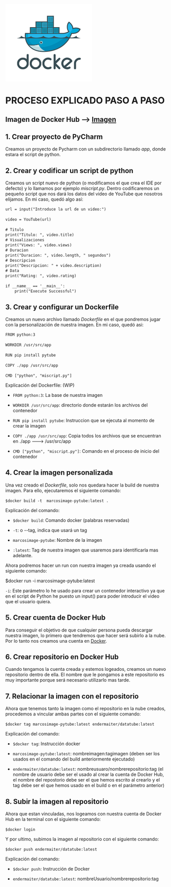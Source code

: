 ![img1](https://raw.githubusercontent.com/docker-library/docs/c350af05d3fac7b5c3f6327ac82fe4d990d8729c/docker/logo.png)

# PROCESO EXPLICADO PASO A PASO

Imagen de Docker Hub --> [Imagen](https://hub.docker.com/repository/docker/endermaiter/datatube/general)
-------------------------------

## 1. Crear proyecto de PyCharm

   Creamos un proyecto de Pycharm con un subdirectorio llamado *app*, donde estara el script de python.

## 2. Crear y codificar un script de python

   Creamos un script nuevo de python (o modificamos el que crea el IDE por defecto) y lo llamamos por ejemplo *miscript.py*. Dentro codificaremos un pequeño script que nos dará los datos del video de YouTube que nosotros elijamos. En mi caso, quedó algo así:

```
url = input("Introduce la url de un video:")

video = YouTube(url)

# Titulo
print("Titulo: ", video.title)
# Visualizaciones
print("Views: ", video.views)
# Duracion
print("Duracion: ", video.length, " segundos")
# Descripcion
print("Descripcion: " + video.description)
# Data
print("Rating: ", video.rating)

if __name__ == '__main__':
    print("Execute Successful")
```

## 3. Crear y configurar un Dockerfile

Creamos un nuevo archivo llamado *Dockerfile* en el que pondremos jugar con la personalización de nuestra imagen. En mi caso, quedó asi:

```
FROM python:3

WORKDIR /usr/src/app

RUN pip install pytube

COPY ./app /usr/src/app

CMD ["python", "miscript.py"]
```
Explicación del Dockerfile: (WIP)

* ``FROM python:3``: La base de nuestra imagen

* ``WORKDIR /usr/src/app``: directorio donde estarán los archivos del contenedor

* ``RUN pip install pytube``: Instruccion que se ejecuta al momento de crear la imagen

* ``COPY ./app /usr/src/app``: Copia todos los archivos que se encuentran en ./app ---> /usr/src/app

* ``CMD ["python", "miscript.py"]``: Comando en el proceso de inicio del contenedor


## 4. Crear la imagen personalizada

  Una vez creado el *Dockerfile*, solo nos quedara hacer la build de nuestra imagen. Para ello, ejecutaremos el siguiente comando:

   ``$docker build -t  marcosimage-pytube:latest .``

Explicación del comando:

* ``$docker build``: Comando docker (palabras reservadas)

* ``-t``: o --tag, indica que usará un tag

* ``marcosimage-pytube``: Nombre de la imagen

* ``:latest``: Tag de nuestra imagen que usaremos para identificarla mas adelante.

Ahora podremos hacer un run con nuestra imagen ya creada usando el siguiente comando:

$docker run -i marcosimage-pytube:latest

``-i``: Este parámetro lo he usado para crear un contenedor interactivo ya que en el script de Python  he puesto un input() para poder introducir el video que el usuario quiera.

## 5. Crear cuenta de Docker Hub

Para conseguir el objetivo de que cualquier persona pueda descargar nuestra imagen, lo primero que tendremos que hacer será subirlo a la nube. Por lo tanto nos creamos una cuenta en [Docker](https://hub.docker.com/).

## 6. Crear repositorio en Docker Hub

Cuando tengamos la cuenta creada y estemos logeados, creamos un nuevo repositorio dentro de ella. El nombre que le pongamos a este repositorio es muy importante porque será necesario utilizarlo mas tarde.

## 7. Relacionar la imagen con el repositorio

Ahora que tenemos tanto la imagen como el repositorio en la nube creados, procedemos a vincular ambas partes con el siguiente comando:

``$docker tag marcosimage-pytube:latest endermaiter/datatube:latest``

Explicación del comando:

* ``$docker tag``: Instrucción docker

* ``marcosimage-pytube:latest``: nombreimagen:tagimagen (deben ser los usados en el comando del build anteriormente ejecutado)

* ``endermaiter/datatube:latest``: nombreusuaro/nombrerepositorio:tag (el nombre de usuario debe ser el usado al crear la cuenta de Docker Hub, el nombre del repostorio debe ser el que hemos escrito al crearlo y el tag debe ser el que hemos usado en el build o en el parámetro anterior)

## 8. Subir la imagen al repositorio

Ahora que estan vinculadas, nos logeamos con nuestra cuenta de Docker Hub en la terminal con el siguiente comando:

``$docker login``

Y por ultimo, subimos la imagen al repositorio con el siguiente comando:

``$docker push endermaiter/datatube:latest``

Explicación del comando:

* ``$docker push``: Instrucción de Docker

* ``endermaiter/datatube:latest``: nombreUsuario/nombrerepositorio:tag
